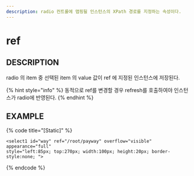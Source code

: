 ```yaml
---
description: radio 컨트롤에 맵핑될 인스턴스의 XPath 경로를 지정하는 속성이다.
---
```


# ref

## DESCRIPTION

radio 의 item 중 선택된 item 의 value 값이 ref 에 지정된 인스턴스에 저장된다.

{% hint style="info" %}
동적으로 ref를 변경할 경우 refresh를 호출하여야 인스턴스가 radio에 반영된다.
{% endhint %}

## EXAMPLE

{% code title="\[Static\]" %}
```markup
<select1 id="way" ref="/root/payway" overflow="visible" appearance="full" 
style="left:85px; top:270px; width:100px; height:20px; border-style:none; ">
```
{% endcode %}

